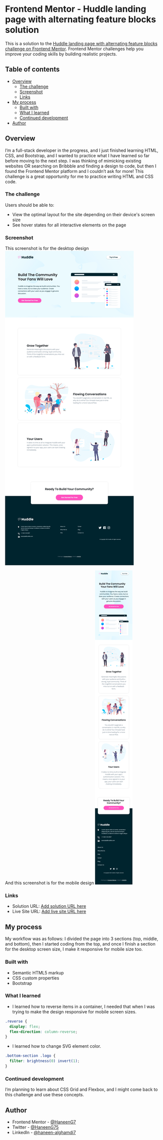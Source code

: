 # Frontend Mentor - Huddle landing page with alternating feature blocks solution

This is a solution to the [Huddle landing page with alternating feature blocks challenge on Frontend Mentor](https://www.frontendmentor.io/challenges/huddle-landing-page-with-alternating-feature-blocks-5ca5f5981e82137ec91a5100). Frontend Mentor challenges help you improve your coding skills by building realistic projects.

## Table of contents

- [Overview](#overview)
  - [The challenge](#the-challenge)
  - [Screenshot](#screenshot)
  - [Links](#links)
- [My process](#my-process)
  - [Built with](#built-with)
  - [What I learned](#what-i-learned)
  - [Continued development](#continued-development)
- [Author](#author)

## Overview

I’m a full-stack developer in the progress, and I just finished learning HTML, CSS, and Bootstrap, and I wanted to practice what I have learned so far before moving to the next step. I was thinking of mimicking existing websites OR searching on Bribbble and finding a design to code, but then I found the Frontend Mentor platform and I couldn’t ask for more!
This challenge is a great opportunity for me to practice writing HTML and CSS code.

### The challenge

Users should be able to:

- View the optimal layout for the site depending on their device's screen size
- See hover states for all interactive elements on the page

### Screenshot

This screenshot is for the desktop design
![Desktop design screenshot](desktop-screenshot.png)

And this screenshot is for the mobile design
![Mobile design screenshot](mobile-screenshot.png)

### Links

- Solution URL: [Add solution URL here](https://github.com/HaneenG7/huddle-landing-page)
- Live Site URL: [Add live site URL here](https://haneeng7.github.io/huddle-landing-page/)

## My process

My workflow was as follows:
I divided the page into 3 sections (top, middle, and bottom), then I started coding from the top, and once I finish a section for the desktop screen size, I make it responsive for mobile size too.

### Built with

- Semantic HTML5 markup
- CSS custom properties
- Bootstrap

### What I learned

- I learned how to reverse items in a container, I needed that when I was trying to make the design responsive for mobile screen sizes.

```css
.reverse {
  display: flex;
  flex-direction: column-reverse;
}
```

- I learned how to change SVG element color.

```css
.bottom-section .logo {
  filter: brightness(0) invert(1);
}
```

### Continued development

I’m planning to learn about CSS Grid and Flexbox, and I might come back to this challenge and use these concepts.

## Author

- Frontend Mentor - [@HaneenG7](https://www.frontendmentor.io/profile/HaneenG7)
- Twitter - [@HaneenG75](https://twitter.com/HaneenG75)
- LinkedIn - [@haneen-alghamdi7](https://www.linkedin.com/in/haneen-alghamdi7)
